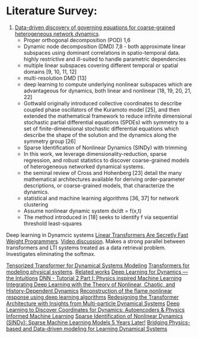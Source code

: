 # Literature Survey:

1. [Data-driven discovery of governing equations for coarse-grained
heterogeneous network dynamics](https://arxiv.org/pdf/2205.10965.pdf).  
    - Proper orthogonal decomposition (POD) 1,6
    - Dynamic node decomposition (DMD) 7,8 - both approximate linear subspaces using dominant correlations in spatio-temporal data.  highly restrictive and ill-suited to
handle parametric dependencies
    - multiple linear subspaces covering different temporal or spatial domains [9, 10, 11, 12]
    -  multi-resolution DMD [13]
    - deep learning to compute underlying nonlinear subspaces which are advantageous for dynamics, both linear and nonlinear [18, 19, 20, 21, 22]
    - Gottwald originally introduced collective coordinates to describe coupled phase oscillators of the Kuramoto model [25], and then extended the mathematical framework to reduce infinite dimensional stochastic partial differential equations (SPDEs) with symmetry to a set of finite-dimensional stochastic differential equations which describe the shape of the solution and the dynamics along the symmetry group [26]
    -  Sparse Identification of Nonlinear Dynamics (SINDy) with trimming
    - In this work, we leverage dimensionality-reduction, sparse regression, and robust statistics to discover coarse-grained models of heterogeneous networked dynamical systems.
    - the seminal review of Cross and Hohenberg [23] detail the many mathematical architectures available for deriving order-parameter descriptions, or coarse-grained models, that characterize the dynamics.
    - statistical and machine learning algorithms [36, 37] for network clustering
    - Assume nonlinear dynamic system dx/dt = f(x,t)
    -  The method introduced in [18] seeks to identify f via sequential threshold least-squares


Deep learning in Dynamcic systems
[Linear Transformers Are Secretly Fast Weight Programmers](https://arxiv.org/pdf/2102.11174.pdf).  [Video discussion](https://www.youtube.com/watch?v=RSSVWpBak6s).  Makes a strong parallel between transformers and LTI systems treated as a data retrieval problem.  Investigates eliminating the softmax.  

[Tensorized Transformer for Dynamical Systems Modeling](https://arxiv.org/pdf/2006.03445.pdf)
[Transformers for modeling physical systems](https://openreview.net/pdf/c45d1ade1683075a8a4e5bfe568cf3915805af44.pdf).  [Related works](https://deepai.org/publication/tensorized-transformer-for-dynamical-systems-modeling)
[Deep Learning for Dynamics — the Intuitions](https://towardsdatascience.com/deep-learning-for-dynamics-the-intuitions-20a67942dfbc)
[DNN - Tutorial 2 Part I: Physics inspired Machine Learning](https://uvadlc-notebooks.readthedocs.io/en/latest/tutorial_notebooks/DL2/Dynamical_Neural_Networks/Complete_DNN_2_1.html)
[Integrating Deep Learning with the Theory of Nonlinear, Chaotic, and History-Dependent Dynamics](https://dataspace.princeton.edu/handle/88435/dsp01r494vp26b)
[Reconstruction of the flame nonlinear response using deep learning algorithms](https://aip.scitation.org/doi/10.1063/5.0131928)
[Redesigning the Transformer Architecture with Insights from Multi-particle Dynamical Systems](https://proceedings.neurips.cc/paper/2021/file/2bd388f731f26312bfc0fe30da009595-Paper.pdf)
[Deep Learning to Discover Coordinates for Dynamics: Autoencoders & Physics Informed Machine Learning](https://www.youtube.com/watch?v=KmQkDgu-Qp0)
[Sparse Identification of Nonlinear Dynamics (SINDy): Sparse Machine Learning Models 5 Years Later!](https://www.youtube.com/watch?v=NxAn0oglMVw)
[Bridging Physics-based and Data-driven modeling for Learning Dynamical Systems](https://par.nsf.gov/servlets/purl/10322792)